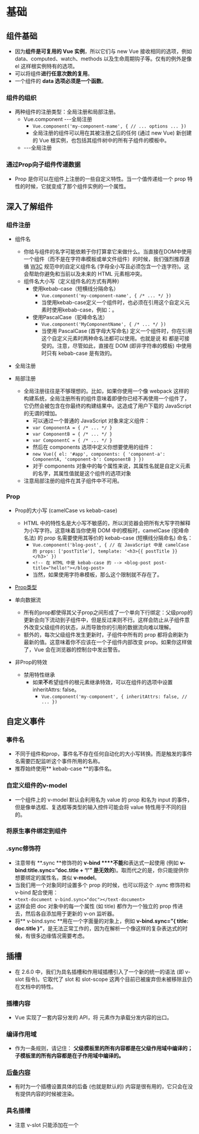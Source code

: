 #	基础

## 	组件基础
* 因为**组件是可复用的 Vue 实例**，所以它们与 new Vue 接收相同的选项，例如 data、computed、watch、methods 以及生命周期钩子等。仅有的例外是像 el 这样根实例特有的选项。
* 可以将组件**进行任意次数的复用**。
* 一个组件的 **data 选项必须是一个函数**。

###		组件的组织
* 两种组件的注册类型：全局注册和局部注册。
	* Vue.component	---全局注册
		* `Vue.component('my-component-name', {
		  		// ... options ...
		    })`
		* 全局注册的组件可以用在其被注册之后的任何 (通过 new Vue) 新创建的 Vue 根实例，也包括其组件树中的所有子组件的模板中。
	* ---全局注册

###		通过Prop向子组件传递数据
* Prop 是你可以在组件上注册的一些自定义特性。当一个值传递给一个 prop 特性的时候，它就变成了那个组件实例的一个属性。

##	深入了解组件
###		组件注册
* 组件名
	* 你给与组件的名字可能依赖于你打算拿它来做什么。当直接在DOM中使用一个组件（而不是在字符串模板或单文件组件）的时候，我们强烈推荐遵循 [W3C](https://html.spec.whatwg.org/multipage/custom-elements.html#valid-custom-element-name) 规范中的自定义组件名 (字母全小写且必须包含一个连字符)。这会帮助你避免和当前以及未来的 HTML 元素相冲突。
	* 组件名大小写（定义组件名的方式有两种）
		* 使用kebab-case（短横线分隔命名）
			* `Vue.component('my-component-name', { /* ... */ })`
			* 当使用kebab-case定义一个组件时，也必须在引用这个自定义元素时使用kebab-case，例如：<my-component-name>。
		* 使用PascalCase（驼峰命名法）
			* `Vue.component('MyComponentName', { /* ... */ })`
			* 当使用 PascalCase (首字母大写命名) 定义一个组件时，你在引用这个自定义元素时两种命名法都可以使用。也就是说 <my-component-name> 和 <MyComponentName> 都是可接受的。注意，尽管如此，直接在 DOM (即非字符串的模板) 中使用时只有 kebab-case 是有效的。

* 全局注册

* 局部注册
	* 全局注册往往是不够理想的。比如，如果你使用一个像 webpack 这样的构建系统，全局注册所有的组件意味着即便你已经不再使用一个组件了，它仍然会被包含在你最终的构建结果中。这造成了用户下载的 JavaScript 的无谓的增加。
		* 可以通过一个普通的 JavaScript 对象来定义组件：
		 * `var ComponentA = { /* ... */ }`
		 * `var ComponentB = { /* ... */ }`
		 * `var ComponentC = { /* ... */ }`
		* 然后在 components 选项中定义你想要使用的组件：
		 * `new Vue({
			  el: '#app',
			  components: {
			    'component-a': ComponentA,
			    'component-b': ComponentB
			  }
			})`
		* 对于 components 对象中的每个属性来说，其属性名就是自定义元素的名字，其属性值就是这个组件的选项对象
	* 注意局部注册的组件在其子组件中不可用。

###		Prop
* Prop的大小写 (camelCase vs kebab-case)
	* HTML 中的特性名是大小写不敏感的，所以浏览器会把所有大写字符解释为小写字符。这意味着当你使用 DOM 中的模板时，camelCase (驼峰命名法) 的 prop 名需要使用其等价的 kebab-case (短横线分隔命名) 命名：
		* `Vue.component('blog-post', {
			  // 在 JavaScript 中是 camelCase 的
			  props: ['postTitle'],
			  template: '<h3>{{ postTitle }}</h3>'
			})`
		* `<!-- 在 HTML 中是 kebab-case 的 -->
			<blog-post post-title="hello!"></blog-post>`
		* 当然，如果使用字符串模板，那么这个限制就不存在了。

* [Prop类型](https://cn.vuejs.org/v2/guide/components-props.html#Prop-%E7%B1%BB%E5%9E%8B)
	
* 单向数据流
	* 所有的prop都使得其父子prop之间形成了一个单向下行绑定：父级prop的更新会向下流动到子组件中，但是反过来则不行。这样会防止从子组件意外改变父级组件的状态，从而导致你的引用的数据流向难以理解。
	* 额外的，每次父级组件发生更新时，子组件中所有的 prop 都将会刷新为最新的值。这意味着你不应该在一个子组件内部改变 prop。如果你这样做了，Vue 会在浏览器的控制台中发出警告。

* 非Prop的特效
	* 禁用特性继承
		* 如果**不**希望组件的根元素继承特效，可以在组件的选项中设置inheritAttrs: false。
			* `Vue.component('my-component', {
				  inheritAttrs: false,
				  // ...
				})`

##	自定义事件
###		事件名
* 不同于组件和prop，事件名不存在任何自动化的大小写转换。而是触发的事件名需要匹配监听这个事件所用的名称。
* 推荐始终使用** kebab-case **的事件名。

###		自定义组件的v-model
* 一个组件上的 v-model 默认会利用名为 value 的 prop 和名为 input 的事件，但是像单选框、复选框等类型的输入控件可能会将 value 特性用于不同的目的。

###		将原生事件绑定到组件

###		.sync修饰符
* 注意带有 **.sync **修饰符的 **v-bind ****不能**和表达式一起使用 (例如 **v-bind:title.sync=”doc.title + ‘!’” 是无效的**)。取而代之的是，你只能提供你想要绑定的属性名，类似 **v-model**。
* 当我们用一个对象同时设置多个 prop 的时候，也可以将这个 .sync 修饰符和 v-bind 配合使用：
* `<text-document v-bind.sync="doc"></text-document>`
* 这样会把 doc 对象中的每一个属性 (如 title) 都作为一个独立的 prop 传进去，然后各自添加用于更新的 v-on 监听器。
* 将** v-bind.sync **用在一个字面量的对象上，例如 **v-bind.sync=”{ title: doc.title }”**，是无法正常工作的，因为在解析一个像这样的复杂表达式的时候，有很多边缘情况需要考虑。


##	插槽
* 在 2.6.0 中，我们为具名插槽和作用域插槽引入了一个新的统一的语法 (即 v-slot 指令)。它取代了 slot 和 slot-scope 这两个目前已被废弃但未被移除且仍在文档中的特性。
###		插槽内容
* Vue 实现了一套内容分发的 API，将 <slot> 元素作为承载分发内容的出口。

###		编译作用域
* 作为一条规则，请记住：
	**父级模板里的所有内容都是在父级作用域中编译的；子模板里的所有内容都是在子作用域中编译的。**

###		[后备内容](https://cn.vuejs.org/v2/guide/components-slots.html#%E5%90%8E%E5%A4%87%E5%86%85%E5%AE%B9)
* 有时为一个插槽设置具体的后备 (也就是默认的) 内容是很有用的，它只会在没有提供内容的时候被渲染。

###		具名插槽
* 注意 v-slot 只能添加在一个 <template> 上 (只有一种[例外情况](https://cn.vuejs.org/v2/guide/components-slots.html#%E7%8B%AC%E5%8D%A0%E9%BB%98%E8%AE%A4%E6%8F%92%E6%A7%BD%E7%9A%84%E7%BC%A9%E5%86%99%E8%AF%AD%E6%B3%95))，这一点和已经废弃的 slot 特性不同。

###		[作用域插槽](https://cn.vuejs.org/v2/guide/components-slots.html#%E4%BD%9C%E7%94%A8%E5%9F%9F%E6%8F%92%E6%A7%BD)


###		具名插槽的缩写
* 跟v-on（@）和v-bind（：）一样，v-slot也有缩写，即把参数之前的所有内容（v-slot:）替换为字符#。例如v-slot:header可以被重写为#header

##	动态组件&异步组件
###		在动态组件上使用keep-alive

###		异步组件
* 在大型应用中，我们可能需要将应用分割成小一些的代码块，并且只在需要的时候才从服务器加载一个模块。为了简化，Vue允许你以一个工厂函数的方式定义你的组件，这个工厂函数会异步解析你的组件定义。Vue只有在这个组件需要被渲染的时候才会触发该工厂函数，且会把结果缓存起来供未来重渲染。

* 处理加载状态
	

##	处理边界情况
###		访问元素&组件
* 在绝大多数情况下，我们最好不要触达另一个组件实例内部或手动操作DOM元素。
* 访问根实例
	* 在每个 new Vue 实例的子组件中，其根实例可以通过 $root 属性进行访问。 
	* 对于 demo 或非常小型的有少量组件的应用来说这是很方便的。不过这个模式扩展到中大型应用来说就不然了。因此在绝大多数情况下，我们强烈推荐使用 [Vuex](https://github.com/vuejs/vuex) 来管理应用的状态。

* 访问父级组件实例
	* 和$root类似，$parent属性可以用来从一个子组件访问父组件的实例。它提供了一个机会，可以在后期随时触达父级组件，以替代将数据以prop的方式传入子组件的方式。
	* 在绝大多数情况下，触达父级组件会使得你的应用更难调试和理解，尤其是你变更了父级组件的数据的时候。当我们稍后会看那个组件的时候，很难找出那个变更是从哪里发起的。

* 访问子组件实例或子元素
	* 尽管存在prop和时间，有的时候你仍可能需要在JavaScript里直接访问一个子组件。为了达到这个目的，你可以通过ref特性为这个子组件赋予一个ID引用。
	* 当 ref 和 v-for 一起使用的时候，你得到的引用将会是一个包含了对应数据源的这些子组件的数组。
	* $refs 只会在组件渲染完成之后生效，并且它们不是响应式的。这仅作为一个用于直接操作子组件的“逃生舱”——你应该避免在模板或计算属性中访问 $refs。

* 依赖注入


###		程序化的事件侦听器
	* 通过 $on(eventName, eventHandler) 侦听一个事件
	* 通过 $once(eventName, eventHandler) 一次性侦听一个事件
	* 通过$pff(eventName, eventHandler) 停止侦听一个事件

###		循环引用
* 递归组件
	* 组件时可以在它们自己的模板中调用自身的。不过它们只能通过name选项来做这件事：
		* `name: 'unique-name-of-my-component'`
	* 当使用Vue.component全局注册一个组件时，这个全局的ID会自动设置为该组件的name选项。

* 组件之间的循环引用
	
###		模板定义的替代品
* 内联模板
	* 当inline-template这个特殊的特性出现在一个子组件上时，这个组件将会使用其里面的内容作为模板，而不是将其作为被分发的内容。这使得模板的撰写工作更加灵活。
		* `<my-component inline-template>
			  <div>
			    <p>These are compiled as the component's own template.</p>
			    <p>Not parent's transclusion content.</p>
			  </div>
			</my-component>`
	* 内联模板需要定义在Vue所属的DOM元素内。
		* 不过，inline-template会让模板的作用域变得更加难以理解。所以作为最佳实践，请在组件内优先选择template选项或 .vue 文件里的一个 <template> 元素来定义模板。
* [X-Template](https://cn.vuejs.org/v2/guide/components-edge-cases.html#X-Template)

###		控制更新
* 通过 v-once 创建低开销的静态组件
	* 渲染普通的 HTML 元素在 Vue 中是非常快速的，但有的时候你可能有一个组件，这个组件包含了大量静态内容。在这种情况下，你可以在根元素上添加 v-once 特性以确保这些内容只计算一次然后缓存起来，就像这样：
		* ``


#	过渡&动画
##	进入/离开&列表过渡
###		概述
* Vue在插入、跟新或者移除DOM时，提供多种不同方式的应用过渡效果。
* 包括以下工具：
	* 在CSS过渡和动画中自动应用class
	* 可以配合使用第三方CSS动画库，如果Animate.css
	* 在过渡钩子函数中使用JavaScript直接操作DOM
	* 可以配合使用第三方JavaScript动画库，如Velocity.js
* 在这里，只能江到进入、离开和列表的过渡。

###		单元素/组件的过渡
* Vue提供了 transition 的封装组件，在下列情形中，可以给任何元素和组件添加进入/离开过渡
	* 条件渲染（使用 v-if ）
	* 条件展示（使用 v-show）
	* 动态组件
	* 组件根节点

* 当插入或删除包含在 transition 组件中的元素时，Vue将会做以下处理：
	* 自动嗅探目标元素是否应用了CSS过渡或动画，如果是，在恰当的时机添加/删除CSS类名。
	* 如果过渡组件提供了JavaScript钩子函数，这些钩子函数将在恰当的时机被调用。
	* 如果没有找到JavaScript钩子并且也没有检测到CSS过渡/动画，DOM操作（插入/删除）在下一帧中立即执行。（注意：此指浏览器逐帧动画机制，和Vue的nextTick 概率不同）

####		过渡的类名
* 在进入/离开的过渡中，会有6个class切换。
	* 1.v-enter：定义进入过渡的开始状态。在元素被插入之前生效，在元素被插入之后的下一帧移除。
	* 2.v-enter-active：定义进入过渡生效时的状态。在整个进入过渡的阶段中应用，在元素被插入之前生效，在过渡/动画完成之后移除。这个类可以被用来定义进入过渡的过程时间，延迟和曲线函数。
	* 3.v-enter-to：**2.1.8版及以上** 定义进入过渡的结束状态。在元素被插入之后下一帧生效 (与此同时 v-enter 被移除)，在过渡/动画完成之后移除。
	* 4.v-leave： 定义离开过渡的开始状态。在离开过渡被触发时立刻生效，下一帧被移除。
	* 5.v-leave-active：定义离开过渡生效时的状态。在整个离开过渡的阶段中应用，在离开过渡被触发时立刻生效，在过渡/动画完成之后移除。这个类可以被用来定义离开过渡的过程时间，延迟和曲线函数。
	* 6.v-leave-to：**2.1.8版及以上** 定义离开过渡的结束状态。在离开过渡被触发之后下一帧生效（于此同时 v-leave 被删除），在过渡/动画完成之后移出。
* 对于这些在过渡中切换的类名来说，如果你使用一个没有名字的<transition>,则 v- 是这些类名的默认前缀。如果使用了<transition name="my-transition">，那么 v-enter 会替换为 my-transition-enter。
* v-enter-active 和 v-leave-active 可以控制进入/离开过渡的不同的缓和曲线。

####		CSS过渡
* 常用的 过渡都是使用CSS过渡。
####		CSS动画
* CSS动画用法同CSS过渡，区别是在动画中 v-enter 类名在节点插入DOM后不会立即删除，而是在 animationend 时间触发时删除。
####		自定义过渡的类名
* 我们可以通过以下特性来自定义过渡类名：
	* enter-class
	* enter-active-class
	* enter-to-class
	* leave-class
	* leave-active-class
	* leave-to-class
* 他们的优先级高于普通的类名，这对于Vue的过渡系统和其他第三方CSS动画库，如 [Animate.css](https://daneden.github.io/animate.css/) 结合使用十分有用。

####		同时使用过渡和动画
* Vue为了知道过渡的完成，必须设置相应的事件监听器。它可以是 transitionend 或 animationend ，这取决于给元素应用的CSS规则。如果你使用其中任何一种，Vue能自动识别类型并设置监听。
* 但是，在一些场景中，你需要给同一个元素设置两种过渡效果，比如 animation 很快的被触发并完成了，而 transition 效果还没结束。在这种情况中，你就需要使用 type 特性并设置 animation 或 transition 来明确声明你需要 Vue 监听的类型。

####		显性的过渡持续事件
* 在很多情况下，Vue 可以自动得出过渡效果的完成时机。默认情况下，Vue 会等待其在过渡效果的根元素的第一个 transitionend 或 animationend 事件。然而也可以不这样设定——比如，我们可以拥有一个精心编排的一系列过渡效果，其中一些嵌套的内部元素相比于过渡效果的根元素有延迟的或更长的过渡效果。
* 在这种情况下你可以用 <transition> 组件上的 duration 属性定制一个显性的过渡持续时间 (以毫秒计)：
	* `<transition :duration="1000">...</transition>`
* 你也可以定制进入和移除的持续事件：
	* `<transition :duration="{ enter: 500, leave: 800 }">...</transition>`

####		[JavaScript钩子](https://cn.vuejs.org/v2/guide/transitions.html#JavaScript-%E9%92%A9%E5%AD%90)
* 可以在属性中声明JavaScript钩子
	
###		初始渲染的过渡
* 可以通过appear特性设置节点在初始渲染的过渡
	* `<transition appear>......</transition>`
* 这里默认和进入/离开过渡一样，同样也可以自定义CSS类名。
	* ``

###		多个元素的过渡
* 当有相同标签名的元素切换时，需要通过 **key** 特性设置唯一的值来标记以让 Vue 区分它们，否则 Vue 为了效率只会替换相同标签内部的内容。即使在技术上没有必要，给在 **<transition>** 组件中的多个元素设置 key 是一个更好的实践。

####	过渡模式
* 同时生效的进入和离开的过渡不能满足所有要求，所以 Vue 提供了 过渡模式。
	* in-out：新元素先进行过渡，完成之后当前元素过渡离开。
	* out-in：当前元素先进行过渡，完成之后新元素过渡离开。

###		多个组件的过渡
* 多个组件的过渡简单很多-我们不需要使用 key 特性。相反，我们只需要使用动态组件
###		列表过渡
####	列表的进入/离开过渡
####	列表的排序过渡
* <transition-group> 组件还有一个特殊之处。不仅可以进入和离开动画，还可以改变定位。要使用这个新功能只需了解新增的 v-move 特性，它会在元素的改变定位的过程中应用。像之前的类名一样，可以通过 name 属性来自定义前缀，也可以通过 move-class 属性手动设置。
* v-move对于设置过渡的接环时间和过渡曲线非常有用。
* 需要注意的是使用 FLIP 过渡的元素不能设置为 display: inline 。作为替代方案，可以设置为 display: inline-block 或者放置于 flex 中。
###		可复用的过渡
* 过渡可以通过Vue的组件系统实现复用。要创建一个可复用过渡组件，你需要做的就是将 <transition> 或者 <transition-group> 作为根组件，然后将任何子组件防止在其中就可以了。
###		动态过渡
* 在Vue中鸡时时过渡也需要数据驱动的！动态过渡最基本的例子是通过name特性来绑定动态值。
	* `<transition v-bind:name="transitionName"><!--...--></transition>`
* 当你想用Vue的过渡系统来定义的CSS过渡/动画，在不同过渡间切换会非常有用。
* 所有过渡特性都可以动态绑定，但我们不仅仅只有特性可以利用，还可以通过事件钩子获取上下文中的所有数据，因为事件钩子都是方法。这意味着，根据组件的状态不同，你的 JavaScript 过渡会有不同的表现。

##	状态过渡
* Vue 的过渡系统提供了非常多简单的方法设置进入、离开和列表的动效。那么对于数据元素本身的动效呢，比如：
	* 数字和运算
	* 颜色的显示
	* SVG 节点的位置
	* 元素的大小和其他的属性
* 这些数据要么本身就以数值形式存储，要么可以转换为数值。有了这些数值后，我们就可以结合 Vue 的响应式和组件系统，使用第三方库来实现切换元素的过渡状态。

###		[状态动画与侦听器](https://cn.vuejs.org/v2/guide/transitioning-state.html#%E7%8A%B6%E6%80%81%E5%8A%A8%E7%94%BB%E4%B8%8E%E4%BE%A6%E5%90%AC%E5%99%A8)
* 通过侦听器我们能监听到任何数值属性的数值更新。

#	可复用性&组合
##	混入
###	基础
* 混入（mixin）提供了一种非常灵活的方式，来分发Vue组件中的可复用功能。一个混入对象可以包含任意组件选项。当组件使用混入对象时，所有混入对象的选项将被“混合”进入该组件本身的选项。
###	选项合并
* 当组件和混入对象含有同名选项时，这些选项将以恰当的方式进行“合并”。
* 比如，数据对象在内部会进行递归合并，并在发生冲突时以组件数据优先。
* 值为对象的选项，例如 methods、components 和 directives，将被合并为同一个对象。两个对象键名冲突时，取组件对象的键值对。

###	全局混入
* 混入也可以进行全局注册。使用时格外小心！一旦使用全局混入，它将影响每一个之后创建的Vue实例。使用恰当是，这可以用来为自定义选项注入处理逻辑。
* 请谨慎使用全局混入，因为它会影响每个单独创建的Vue实例（包括第三方组件）。大多数情况下，只应当应用于自定义选项，就像上面示例一样。推荐将其作为插件发布，以避免重复应用混入。

###	自定义选项合并策略
* 自定义选项将使用默认策略，即简单地覆盖已有值。如果想让自定义选项以自定义逻辑合并，可以向 Vue.config.optionMergeStrategies 添加一个函数：
	* 
	`Vue.config.optionMergeStrategies.myOption = function (toVal, fromVal) { //返回合并后的值}`
* 对于多数值为对象的选项，可以使用与 methods 相同的合并策略：
	* `var strategies = Vue.config.optionMergeStrategies`
	* `strategies.myOption = strategies.methods`

##	自定义指令
###	简介
* 除了核心功能默认内置的指令（v-model 和 v-show），Vue也允许注册自定义指令。注意，在Vue2.0中，代码复用和抽象的主要形式时组件。然后，有点情况下，你仍然需要多普通DOM元素进行底层操作，这时候会用到自定义指令。

###	钩子函数
* 一个指令定义对象可以提供如下几个狗子函数（均为可选）：
	* **bind** ：只调用一次，指令第一次绑定到元素时调用。在这里可以进行一次性的初始化设置。
	* **inserted** ：被绑定元素插入父节点时调用（仅保证父节点存在，但不一定已被插入文档中）。
	* **update** ：所在组件的VNode更新时调用，**但是可能发生在其子VNode更新之前**。只能的值可能发生了改变，也可能没有。但是可以通过比较更新前后的值来忽略不必要的模板更新。
	* **componentUpdated** ：只能所在组件的VNode及其子VNode全部更新后调用。
	* **unbind** ：只调用一次，指令与元素解绑时调用。

###	钩子函数参数
* 指令钩子函数会被传入以下参数：
	* el：指令所绑定的元素，可以用来直接操作DOM。
	* binding：一个对象，包含以下属性：
		* name ：指令名，不包括 v- 前缀。
		* value ：指令的绑定值，例如： v-my-directive="1+1"中，绑定值为2.
		* oldValue ：指令绑定的前一个值，仅在 update 和componentUpdated 钩子中可用。无论值是否可以改变否可用。
		* expression ： 字符串形式的指令表达式。例如 v-my-directive="1 + 1" 中，表达式为 "1 + 1"。
		* arg：传给指令的参数，可选。例如 v-my-directive:foo 中，参数为 "foo"。
		* modifiers：一个包含修饰符的对象。例如：v-my-directive.foo.bar 中，修饰符对象为 { foo: true, bar: true }。
	* vnode ：Vue编译生成的虚拟节点。[VNode API](https://cn.vuejs.org/v2/api/#VNode-%E6%8E%A5%E5%8F%A3)、
	* oldVnode ： 上一个虚拟节点，仅在 update 和 componentUpdated 钩子中可用。
* 除了 el 之外，其他参数都应该是只读的，切勿进行修改。如果需要在钩子之间共享数据，建议通过元素的 dataset 来进行。
* [示例](https://cn.vuejs.org/v2/guide/custom-directive.html#%E9%92%A9%E5%AD%90%E5%87%BD%E6%95%B0%E5%8F%82%E6%95%B0)

###	函数简写
* 在很多时候，你可能想在 bind 和 update 时触发相同行为，而不关心其它的钩子。比如这样写:
	* `Vue.directive('color-swatch', function (el,binding) {el.style.backgroundColor = binding.value})`

###	对象字面量
* 如果指令需要多个值，可以传入一个 JavaScript 对象字面量。记住，指令函数能够接受所有合法的 JavaScript 表达式。

##	渲染函数 & JSX
###基础
* Vue推荐再绝大多数情况下使用模板来创建你的HTML。然后再一些场景中，需要JavaScript的完全编程的能力。这时可以用渲染函数，它比模板更接近编译器。

###	节点、树以及虚拟DOM
* 每个元素都是一个节点。每段文字也是一个节点。甚至注释也都是节点。一个节点就是页面的一个部分。就像家谱树一样，每个节点都可以有孩子节点（也就是说每个部分可以包含其他的一些部分）。

####	虚拟DOM
* Vue通过建立一个虚拟DOM来追踪自己要如何改变真实DOM。
* “虚拟 DOM”是我们对由 Vue 组件树建立起来的整个 VNode 树的称呼。

###	createElement参数
